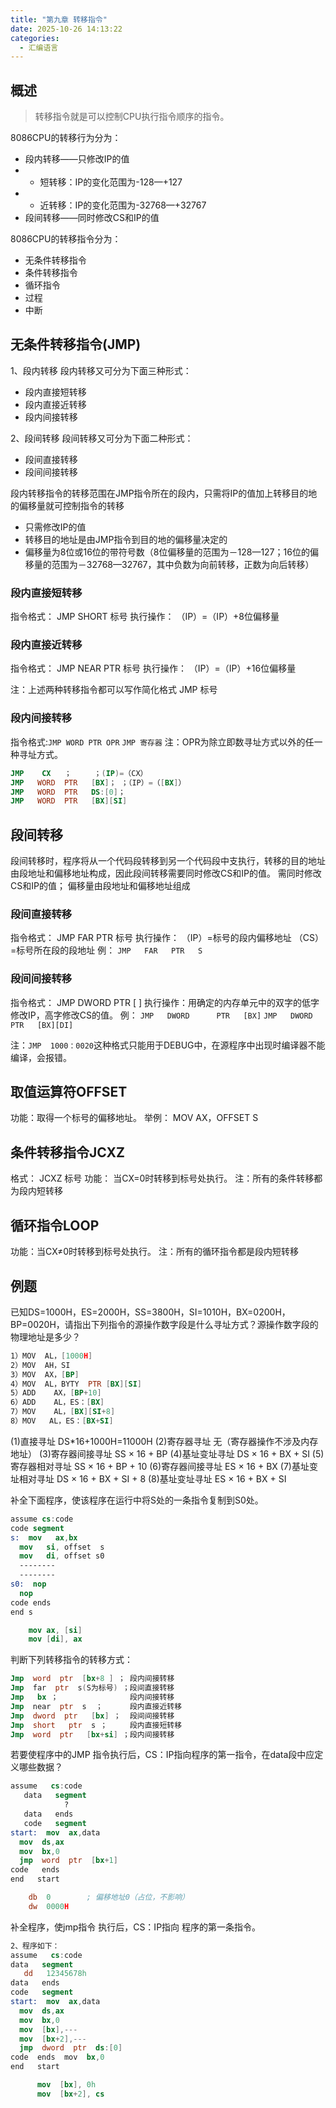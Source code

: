 ```yaml
---
title: "第九章 转移指令"  
date: 2025-10-26 14:13:22
categories: 
  - 汇编语言
---
```


## 概述

>转移指令就是可以控制CPU执行指令顺序的指令。

8086CPU的转移行为分为：

* 段内转移——只修改IP的值
* * 短转移：IP的变化范围为-128—+127
* * 近转移：IP的变化范围为-32768—+32767
* 段间转移——同时修改CS和IP的值

8086CPU的转移指令分为：

* 无条件转移指令
* 条件转移指令
* 循环指令
* 过程
* 中断

## 无条件转移指令(JMP)

1、段内转移
段内转移又可分为下面三种形式：

* 段内直接短转移
* 段内直接近转移
* 段内间接转移

2、段间转移
段间转移又可分为下面二种形式：

* 段间直接转移
* 段间间接转移

段内转移指令的转移范围在JMP指令所在的段内，只需将IP的值加上转移目的地的偏移量就可控制指令的转移

* 只需修改IP的值
* 转移目的地址是由JMP指令到目的地的偏移量决定的
* 偏移量为8位或16位的带符号数（8位偏移量的范围为－128—127；16位的偏移量的范围为－32768—32767，其中负数为向前转移，正数为向后转移）

### 段内直接短转移

指令格式：     JMP   SHORT   标号
执行操作：   （IP）=（IP）+8位偏移量

### 段内直接近转移

指令格式：     JMP   NEAR    PTR   标号
执行操作：   （IP）=（IP）+16位偏移量

注：上述两种转移指令都可以写作简化格式
JMP      标号

### 段内间接转移

指令格式:`JMP WORD PTR OPR` `JMP 寄存器`
注：OPR为除立即数寻址方式以外的任一种寻址方式。

```nasm
JMP    CX   ；     ；(IP)=（CX）
JMP   WORD  PTR   [BX]； ；（IP）=（[BX]）
JMP   WORD  PTR   DS:[0]；
JMP   WORD  PTR   [BX][SI]
```

## 段间转移

段间转移时，程序将从一个代码段转移到另一个代码段中支执行，转移的目的地址由段地址和偏移地址构成，因此段间转移需要同时修改CS和IP的值。
需同时修改CS和IP的值；
偏移量由段地址和偏移地址组成

### 段间直接转移

指令格式：   JMP  FAR  PTR   标号
执行操作：
（IP）=标号的段内偏移地址
（CS）=标号所在段的段地址
例： `JMP   FAR   PTR   S`

### 段间间接转移

指令格式：   JMP  DWORD    PTR   [   ]
执行操作：用确定的内存单元中的双字的低字修改IP，高字修改CS的值。
例：
`JMP   DWORD      PTR   [BX]`
`JMP   DWORD      PTR   [BX][DI]`

注：`JMP  1000：0020`这种格式只能用于DEBUG中，在源程序中出现时编译器不能编译，会报错。

## 取值运算符OFFSET

功能：取得一个标号的偏移地址。
举例： MOV  AX，OFFSET   S

## 条件转移指令JCXZ

格式：   JCXZ  标号
功能：   当CX=0时转移到标号处执行。
注：所有的条件转移都为段内短转移

## 循环指令LOOP

功能：当CX≠0时转移到标号处执行。
注：所有的循环指令都是段内短转移

## 例题

已知DS=1000H，ES=2000H，SS=3800H，SI=1010H，BX=0200H，BP=0020H，请指出下列指令的源操作数字段是什么寻址方式？源操作数字段的物理地址是多少？

```nasm
1）MOV  AL，[1000H]
2）MOV  AH，SI
3）MOV  AX，[BP]
4）MOV  AL，BYTY  PTR [BX][SI]
5）ADD    AX，[BP+10]
6）ADD    AL，ES：[BX]
7）MOV    AL，[BX][SI+8]
8）MOV   AL，ES：[BX+SI]
```

(1)直接寻址 DS*16+1000H=11000H
(2)寄存器寻址 无（寄存器操作不涉及内存地址）
(3)寄存器间接寻址 SS × 16 + BP
(4)基址变址寻址 DS × 16 + BX + SI
(5)寄存器相对寻址 SS × 16 + BP + 10
(6)寄存器间接寻址 ES × 16 + BX
(7)基址变址相对寻址 DS × 16 + BX + SI + 8
(8)基址变址寻址 ES × 16 + BX + SI

补全下面程序，使该程序在运行中将S处的一条指令复制到S0处。

```nasm
assume cs:code
code segment
s:  mov   ax,bx
  mov   si, offset  s
  mov   di, offset s0
  --------
  --------
s0:  nop
  nop
code ends
end s
```

```nasm
    mov ax, [si]     
    mov [di], ax   
```

判断下列转移指令的转移方式：

```nasm
Jmp  word  ptr  [bx+8 ] ； 段内间接转移
Jmp  far  ptr  s(S为标号) ；段间直接转移
Jmp   bx ；                段内间接转移
Jmp  near  ptr  s  ；      段内直接近转移
Jmp  dword  ptr   [bx] ；  段间间接转移
Jmp  short   ptr  s ；     段内直接短转移
Jmp  word  ptr   [bx+si] ；段内间接转移
```

若要使程序中的JMP
指令执行后，CS：IP指向程序的第一指令，在data段中应定义哪些数据？

```nasm
assume   cs:code
   data   segment
            ?
   data   ends
   code   segment
start:  mov  ax,data
  mov  ds,ax
  mov  bx,0
  jmp  word  ptr  [bx+1]
code   ends
end   start
```

```nasm
    db  0        ; 偏移地址0（占位，不影响）
    dw  0000H 
```

补全程序，使jmp指令
执行后，CS：IP指向
程序的第一条指令。

```nasm
2、程序如下：
assume   cs:code
data   segment
   dd   12345678h
data   ends
code   segment
start:  mov  ax,data
  mov  ds,ax
  mov  bx,0
  mov  [bx],---
  mov  [bx+2],---
  jmp  dword  ptr  ds:[0]
code  ends  mov  bx,0
end   start
```

```nasm
      mov  [bx], 0h 
      mov  [bx+2], cs
```
